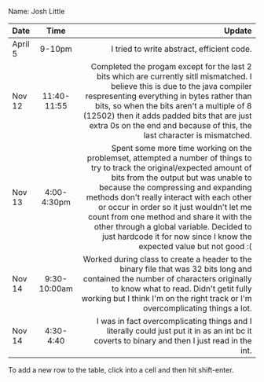 Name: Josh Little

| Date    |     Time     |                                                                                                                                                                                                                                                                                                                                                                                                                                                                Update |
|:--------|:------------:|----------------------------------------------------------------------------------------------------------------------------------------------------------------------------------------------------------------------------------------------------------------------------------------------------------------------------------------------------------------------------------------------------------------------------------------------------------------------:|
| April 5 |    9-10pm    |                                                                                                                                                                                                                                                                                                                                                                                                                            I tried to write abstract, efficient code. |
| Nov 12  | 11:40-11:55  |                                                                                                                Completed the progam except for the last 2 bits which are currently sitll mismatched. I believe this is due to the java compiler respresenting everything in bytes rather than bits, so when the bits aren't a multiple of 8 (12502) then it adds padded bits that are just extra 0s on the end and because of this, the last character is mismatched. |
| Nov 13  | 4:00-4:30pm  | Spent some more time working on the problemset, attempted a number of things to try to track the original/expected amount of bits from the output but was unable to because the compressing and expanding methods don't really interact with each other or occur in order so it just wouldn't let me count from one method and share it with the other through a global variable. Decided to just hardcode it for now since I know the expected value but not good :( |
| Nov 14  | 9:30-10:00am |                                                                                                                                                                                                           Worked during class to create a header to the binary file that was 32 bits long and contained the number of characters originally to know what to read. Didn't getit fully working but I think I'm on the right track or I'm overcomplicating things a lot. |
| Nov 14  |  4:30-4:40   |                                                                                                                                                                                                                                                                                                                         I was in fact overcomplicating things and I literally could just put it in as an int bc it coverts to binary and then I just read in the int. |


To add a new row to the table, click into a cell and then hit shift-enter.